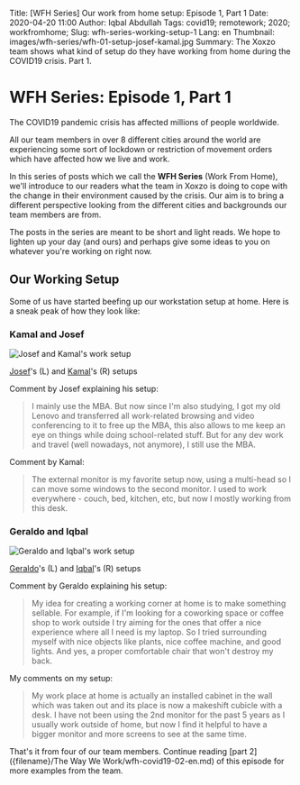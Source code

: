 Title: [WFH Series] Our work from home setup: Episode 1, Part 1
Date: 2020-04-20 11:00
Author: Iqbal Abdullah
Tags: covid19; remotework; 2020; workfromhome;
Slug: wfh-series-working-setup-1
Lang: en
Thumbnail: images/wfh-series/wfh-01-setup-josef-kamal.jpg
Summary: The Xoxzo team shows what kind of setup do they have working from home during the COVID19 crisis. Part 1.

# WFH Series: Episode 1, Part 1

The COVID19 pandemic crisis has affected millions of people worldwide.

All our team members in over 8 different cities around the world are experiencing
some sort of lockdown or restriction of movement orders which have affected how
we live and work.

In this series of posts which we call the **WFH Series** (Work From Home), we'll introduce to our
readers what the team in Xoxzo is doing to cope with the change in their
environment caused by the crisis. Our aim is to bring a different perspective
looking from the different cities and backgrounds our team members are from.

The posts in the series are meant to be short and light reads. We hope to
lighten up your day (and ours) and perhaps give some ideas to you on whatever you're
working on right now.

## Our Working Setup

Some of us have started beefing up our workstation setup at home. Here is a
sneak peak of how they look like:

### Kamal and Josef

![Josef and Kamal's work setup]({filename}/images/wfh-series/wfh-01-setup-josef-kamal.jpg)

[Josef](/author/josef-monje.html)'s (L) and [Kamal](/author/kamal-mustafa.html)'s (R) setups

Comment by Josef explaining his setup:
> I mainly use the MBA. But now since I'm also studying, I got my old Lenovo and transferred
> all work-related browsing and video conferencing to it to free up the MBA, this also allows to
> me keep an eye on things while doing school-related stuff. But for any dev work and travel
> (well nowadays, not anymore), I still use the MBA.

Comment by Kamal:
> The external monitor is my favorite setup now, using a multi-head so I can move some windows
> to the second monitor. I used to work everywhere - couch, bed, kitchen, etc, but now I mostly
> working from this desk.

### Geraldo and Iqbal

![Geraldo and Iqbal's work setup]({filename}/images/wfh-series/wfh-01-setup-geraldo-iqbal.jpg)

[Geraldo](/author/gerald.html)'s (L) and [Iqbal](/author/iqbal-abdullah.html)'s (R) setups

Comment by Geraldo explaining his setup:
> My idea for creating a working corner at home is to make something sellable.
> For example, if I'm looking for a coworking space or coffee shop to work outside I try aiming for
> the ones that offer a nice experience where all I need is my laptop. So I tried surrounding myself
> with nice objects like plants, nice coffee machine, and good lights. And yes, a proper
> comfortable chair that won't destroy my back. 

My comments on my setup:
> My work place at home is actually an installed cabinet in the wall which was taken out
> and its place is now a makeshift cubicle with a desk.
> I have not been using the 2nd monitor for the past 5 years as I usually work
> outside of home, but now I find it helpful to have a bigger monitor and more
> screens to see at the same time.

That's it from four of our team members. Continue reading [part 2]({filename}/The Way We Work/wfh-covid19-02-en.md)
of this episode for more examples from the team.
